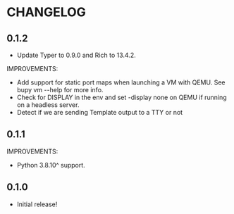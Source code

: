 # CHANGELOG

## 0.1.2

* Update Typer to 0.9.0 and Rich to 13.4.2.

IMPROVEMENTS:

* Add support for static port maps when launching a VM with QEMU. See bupy vm --help for more info.
* Check for DISPLAY in the env and set -display none on QEMU if running on a headless server.
* Detect if we are sending Template output to a TTY or not

## 0.1.1

IMPROVEMENTS:

* Python 3.8.10^ support.

## 0.1.0

* Initial release!
